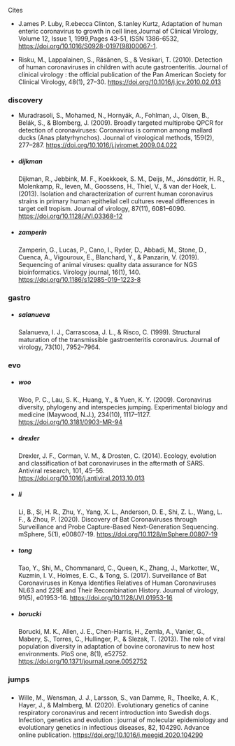 Cites
* J.ames P. Luby, R.ebecca Clinton, S.tanley Kurtz, Adaptation of human enteric coronavirus to growth in cell lines,Journal of Clinical Virology, Volume 12, Issue 1, 1999,Pages 43-51, ISSN 1386-6532, https://doi.org/10.1016/S0928-0197(98)00067-1.

* Risku, M., Lappalainen, S., Räsänen, S., & Vesikari, T. (2010). Detection of human coronaviruses in children with acute gastroenteritis. Journal of clinical virology : the official publication of the Pan American Society for Clinical Virology, 48(1), 27–30. https://doi.org/10.1016/j.jcv.2010.02.013


### discovery
* Muradrasoli, S., Mohamed, N., Hornyák, A., Fohlman, J., Olsen, B., Belák, S., & Blomberg, J. (2009). Broadly targeted multiprobe QPCR for detection of coronaviruses: Coronavirus is common among mallard ducks (Anas platyrhynchos). Journal of virological methods, 159(2), 277–287. https://doi.org/10.1016/j.jviromet.2009.04.022

* ##### dijkman
    Dijkman, R., Jebbink, M. F., Koekkoek, S. M., Deijs, M., Jónsdóttir, H. R., Molenkamp, R., Ieven, M., Goossens, H., Thiel, V., & van der Hoek, L. (2013). Isolation and characterization of current human coronavirus strains in primary human epithelial cell cultures reveal differences in target cell tropism. Journal of virology, 87(11), 6081–6090. https://doi.org/10.1128/JVI.03368-12
    
* ##### zamperin
    Zamperin, G., Lucas, P., Cano, I., Ryder, D., Abbadi, M., Stone, D., Cuenca, A., Vigouroux, E., Blanchard, Y., & Panzarin, V. (2019). Sequencing of animal viruses: quality data assurance for NGS bioinformatics. Virology journal, 16(1), 140. https://doi.org/10.1186/s12985-019-1223-8


### gastro
* ##### salanueva
    Salanueva, I. J., Carrascosa, J. L., & Risco, C. (1999). Structural maturation of the transmissible gastroenteritis coronavirus. Journal of virology, 73(10), 7952–7964.
### evo

* ##### woo
    Woo, P. C., Lau, S. K., Huang, Y., & Yuen, K. Y. (2009). Coronavirus diversity, phylogeny and interspecies jumping. Experimental biology and medicine (Maywood, N.J.), 234(10), 1117–1127. https://doi.org/10.3181/0903-MR-94
    
* ##### drexler
    Drexler, J. F., Corman, V. M., & Drosten, C. (2014). Ecology, evolution and classification of bat coronaviruses in the aftermath of SARS. Antiviral research, 101, 45–56. https://doi.org/10.1016/j.antiviral.2013.10.013
    
* ##### li
    Li, B., Si, H. R., Zhu, Y., Yang, X. L., Anderson, D. E., Shi, Z. L., Wang, L. F., & Zhou, P. (2020). Discovery of Bat Coronaviruses through Surveillance and Probe Capture-Based Next-Generation Sequencing. mSphere, 5(1), e00807-19. https://doi.org/10.1128/mSphere.00807-19
    
* ##### tong 
    Tao, Y., Shi, M., Chommanard, C., Queen, K., Zhang, J., Markotter, W., Kuzmin, I. V., Holmes, E. C., & Tong, S. (2017). Surveillance of Bat Coronaviruses in Kenya Identifies Relatives of Human Coronaviruses NL63 and 229E and Their Recombination History. Journal of virology, 91(5), e01953-16. https://doi.org/10.1128/JVI.01953-16
    
* ##### borucki
    Borucki, M. K., Allen, J. E., Chen-Harris, H., Zemla, A., Vanier, G., Mabery, S., Torres, C., Hullinger, P., & Slezak, T. (2013). The role of viral population diversity in adaptation of bovine coronavirus to new host environments. PloS one, 8(1), e52752. https://doi.org/10.1371/journal.pone.0052752


    
    
### jumps
* ##### 
    Wille, M., Wensman, J. J., Larsson, S., van Damme, R., Theelke, A. K., Hayer, J., & Malmberg, M. (2020). Evolutionary genetics of canine respiratory coronavirus and recent introduction into Swedish dogs. Infection, genetics and evolution : journal of molecular epidemiology and evolutionary genetics in infectious diseases, 82, 104290. Advance online publication. https://doi.org/10.1016/j.meegid.2020.104290


